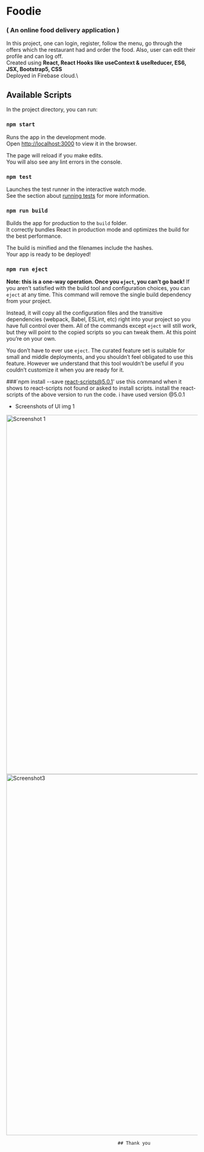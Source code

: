 # Foodie
### ( An online food delivery application )
In this project, one can login, register, follow the menu, go through the offers which the restaurant had and order the food. Also, user can edit their profile and can log off.\
Created using __React, React Hooks like useContext & useReducer, ES6, JSX, Bootstrap5, CSS__\
Deployed in Firebase cloud.\
## Available Scripts

In the project directory, you can run:

### `npm start`

Runs the app in the development mode.\
Open [http://localhost:3000](http://localhost:3000) to view it in the browser.

The page will reload if you make edits.\
You will also see any lint errors in the console.

### `npm test`

Launches the test runner in the interactive watch mode.\
See the section about [running tests](https://facebook.github.io/create-react-app/docs/running-tests) for more information.

### `npm run build`

Builds the app for production to the `build` folder.\
It correctly bundles React in production mode and optimizes the build for the best performance.

The build is minified and the filenames include the hashes.\
Your app is ready to be deployed!

### `npm run eject`

**Note: this is a one-way operation. Once you `eject`, you can’t go back!**
If you aren’t satisfied with the build tool and configuration choices, you can `eject` at any time. This command will remove the single build dependency from your project.

Instead, it will copy all the configuration files and the transitive dependencies (webpack, Babel, ESLint, etc) right into your project so you have full control over them. All of the commands except `eject` will still work, but they will point to the copied scripts so you can tweak them. At this point you’re on your own.

You don’t have to ever use `eject`. The curated feature set is suitable for small and middle deployments, and you shouldn’t feel obligated to use this feature. However we understand that this tool wouldn’t be useful if you couldn’t customize it when you are ready for it.

###`npm install --save react-scripts@5.0.1'
use this command when it shows to react-scripts not found or asked to install scripts.
install the react-scripts of the above version to run the code.
i have used version @5.0.1 


* Screenshots of UI
img 1
<img width="945" alt="Screenshot 1" src="https://user-images.githubusercontent.com/88225022/179464043-c1a5f342-1dee-4bc9-bb3d-ff3d8d45c3d7.png">


<img width="950" alt="Screenshot3" src="https://user-images.githubusercontent.com/88225022/179465746-56b1c0ac-2056-431a-82d1-aa216b976326.png">

                                             ## Thank you
